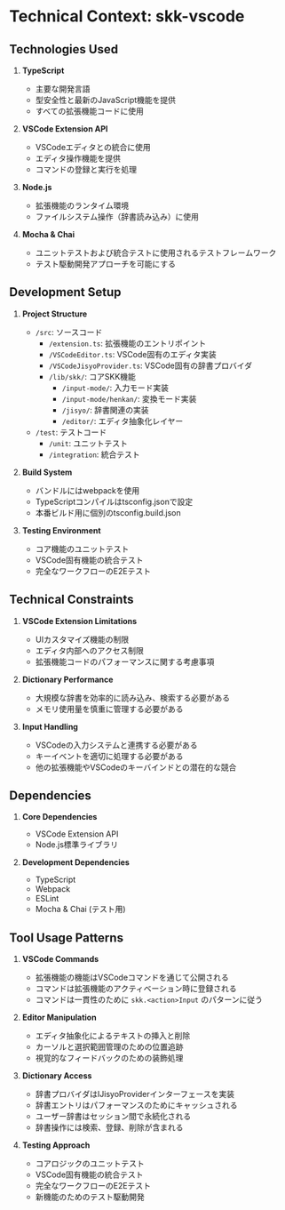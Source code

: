 # Technical Context: skk-vscode

## Technologies Used

1. **TypeScript**
   - 主要な開発言語
   - 型安全性と最新のJavaScript機能を提供
   - すべての拡張機能コードに使用

2. **VSCode Extension API**
   - VSCodeエディタとの統合に使用
   - エディタ操作機能を提供
   - コマンドの登録と実行を処理

3. **Node.js**
   - 拡張機能のランタイム環境
   - ファイルシステム操作（辞書読み込み）に使用

4. **Mocha & Chai**
   - ユニットテストおよび統合テストに使用されるテストフレームワーク
   - テスト駆動開発アプローチを可能にする

## Development Setup

1. **Project Structure**
   - `/src`: ソースコード
     - `/extension.ts`: 拡張機能のエントリポイント
     - `/VSCodeEditor.ts`: VSCode固有のエディタ実装
     - `/VSCodeJisyoProvider.ts`: VSCode固有の辞書プロバイダ
     - `/lib/skk/`: コアSKK機能
       - `/input-mode/`: 入力モード実装
       - `/input-mode/henkan/`: 変換モード実装
       - `/jisyo/`: 辞書関連の実装
       - `/editor/`: エディタ抽象化レイヤー
   - `/test`: テストコード
     - `/unit`: ユニットテスト
     - `/integration`: 統合テスト

2. **Build System**
   - バンドルにはwebpackを使用
   - TypeScriptコンパイルはtsconfig.jsonで設定
   - 本番ビルド用に個別のtsconfig.build.json

3. **Testing Environment**
   - コア機能のユニットテスト
   - VSCode固有機能の統合テスト
   - 完全なワークフローのE2Eテスト

## Technical Constraints

1. **VSCode Extension Limitations**
   - UIカスタマイズ機能の制限
   - エディタ内部へのアクセス制限
   - 拡張機能コードのパフォーマンスに関する考慮事項

2. **Dictionary Performance**
   - 大規模な辞書を効率的に読み込み、検索する必要がある
   - メモリ使用量を慎重に管理する必要がある

3. **Input Handling**
   - VSCodeの入力システムと連携する必要がある
   - キーイベントを適切に処理する必要がある
   - 他の拡張機能やVSCodeのキーバインドとの潜在的な競合

## Dependencies

1. **Core Dependencies**
   - VSCode Extension API
   - Node.js標準ライブラリ

2. **Development Dependencies**
   - TypeScript
   - Webpack
   - ESLint
   - Mocha & Chai (テスト用)

## Tool Usage Patterns

1. **VSCode Commands**
   - 拡張機能の機能はVSCodeコマンドを通じて公開される
   - コマンドは拡張機能のアクティベーション時に登録される
   - コマンドは一貫性のために `skk.<action>Input` のパターンに従う

2. **Editor Manipulation**
   - エディタ抽象化によるテキストの挿入と削除
   - カーソルと選択範囲管理のための位置追跡
   - 視覚的なフィードバックのための装飾処理

3. **Dictionary Access**
   - 辞書プロバイダはIJisyoProviderインターフェースを実装
   - 辞書エントリはパフォーマンスのためにキャッシュされる
   - ユーザー辞書はセッション間で永続化される
   - 辞書操作には検索、登録、削除が含まれる

4. **Testing Approach**
   - コアロジックのユニットテスト
   - VSCode固有機能の統合テスト
   - 完全なワークフローのE2Eテスト
   - 新機能のためのテスト駆動開発
